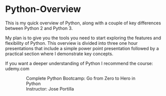 <style> .indented { padding-left: 50pt; padding-right: 50pt; } </style> 

# Python-Overview
This is my quick overview of Python, along with a couple of key differences
between Python 2 and Python 3.

My plan is to give you the tools you need to start exploring the features and
flexibility of Python. This overview is divided into three one hour presentations
that include a simple power point presentation followed by a practical section
where I demonstrate key concepts.

If you want a deeper understanding of Python I recommend the course:
  udemy.com<br>
<p class="indented">
    Complete Python Bootcamp: Go from Zero to Hero in Python<br>
    Instructor: Jose Portilla
</p>
